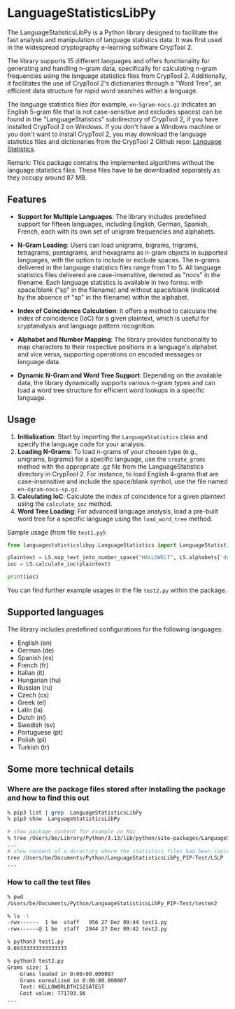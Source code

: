 # LanguageStatisticsLibPy

The LanguageStatisticsLibPy is a Python library designed to facilitate the fast analysis and manipulation of language statistics data. It was first used in the widespread cryptography e-learning software CrypTool 2. 

The library supports 15 different languages and offers functionality for generating and handling n-gram data, specifically for calculating n-gram frequencies using the language statistics files from CrypTool 2. 
Additionally, it facilitates the use of CrypTool 2's dictionaries through a "Word Tree", an efficient data structure for rapid word searches within a language.

The language statistics files (for example, `en-5gram-nocs.gz` indicates an English 5-gram file that is not case-sensitive and excludes spaces) can be found in the "LanguageStatistics" subdirectory of CrypTool 2, if you have installed CrypTool 2 on Windows.
If you don't have a Windows machine or you don't want to install CrypTool 2, you may download the language statistics files and dictionaries from the CrypTool 2 Github repo: [Language Statistics](https://github.com/CrypToolProject/CrypTool-2/tree/main/LanguageStatistics).

Remark: This package contains the implemented algorithms without the language statistics files. These files have to be downloaded separately as they occupy around 87 MB.

## Features

- **Support for Multiple Languages**: The library includes predefined support for fifteen languages, including English, German, Spanish, French, each with its own set of unigram frequencies and alphabets.
  
- **N-Gram Loading**: Users can load unigrams, bigrams, trigrams, tetragrams, pentagrams, and hexagrams as n-gram objects in supported languages, with the option to include or exclude spaces. The n-grams delivered in the language statistics files range from 1 to 5. All language statistics files delivered are case-insensitive, denoted as "nocs" in the filename. Each language statistics is available in two forms: with space/blank ("sp" in the filename) and without space/blank (indicated by the absence of "sp" in the filename) within the alphabet.

- **Index of Coincidence Calculation**: It offers a method to calculate the index of coincidence (IoC) for a given plaintext, which is useful for cryptanalysis and language pattern recognition.
  
- **Alphabet and Number Mapping**: The library provides functionality to map characters to their respective positions in a language's alphabet and vice versa, supporting operations on encoded messages or language data.

- **Dynamic N-Gram and Word Tree Support**: Depending on the available data, the library dynamically supports various n-gram types and can load a word tree structure for efficient word lookups in a specific language.

## Usage

1. **Initialization**: Start by importing the `LanguageStatistics` class and specify the language code for your analysis.
2. **Loading N-Grams**: To load n-grams of your chosen type (e.g., unigrams, bigrams) for a specific language, use the `create_grams` method with the appropriate .gz file from the LanguageStatistics directory in CrypTool 2. For instance, to load English 4-grams that are case-insensitive and include the space/blank symbol, use the file named `en-4gram-nocs-sp.gz`.
3. **Calculating IoC**: Calculate the index of coincidence for a given plaintext using the `calculate_ioc` method.
4. **Word Tree Loading**: For advanced language analysis, load a pre-built word tree for a specific language using the `load_word_tree` method.

Sample usage (from file `test1.py`):

```python
from languagestatisticslibpy.LanguageStatistics import LanguageStatistics as LS

plaintext = LS.map_text_into_number_space("HALLOWELT", LS.alphabets['de'])
ioc = LS.calculate_ioc(plaintext)

print(ioc)
```

You can find further example usages in the file `test2.py` within the package.

## Supported languages

The library includes predefined configurations for the following languages:
- English (en)
- German (de)
- Spanish (es)
- French (fr)
- Italian (it)
- Hungarian (hu)
- Russian (ru)
- Czech (cs)
- Greek (el)
- Latin (la)
- Dutch (nl)
- Swedish (sv)
- Portuguese (pt)
- Polish (pl)
- Turkish (tr)


## Some more technical details

### Where are the package files stored after installing the package and how to find this out

```bash
% pip3 list | grep  LanguageStatisticsLibPy
% pip3 show  LanguageStatisticsLibPy

# show package content for example on Mac
% tree /Users/be/Library/Python/3.13/lib/python/site-packages/LanguageStatisticsLibPy
...
# show content of a directory where the statistics files had been copied to
tree /Users/be/Documents/Python/LanguageStatisticsLibPy_PIP-Test/LSLP
...
```

### How to call the test files
```bash
% pwd
/Users/be/Documents/Python/LanguageStatisticsLibPy_PIP-Test/testen2

% ls -l
-rwx------  1 be  staff   956 27 Dez 09:44 test1.py
-rwx------@ 1 be  staff  2944 27 Dez 09:42 test2.py

% python3 test1.py                                                     
0.08333333333333333

% python3 test2.py
Grams size: 1
	Grams loaded in 0:00:00.000097
	Grams normalized in 0:00:00.000007
	Text: HELLOWORLDTHISISATEST
	Cost value: 771793.56
...
```
